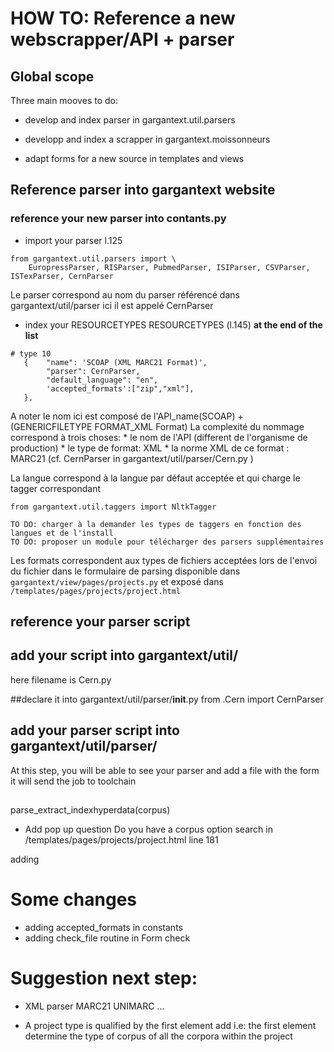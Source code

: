 # HOW TO: Reference a new webscrapper/API + parser

## Global scope
Three main mooves to do:
- develop and index parser
in gargantext.util.parsers
- developp and index a scrapper
in gargantext.moissonneurs

- adapt forms for a new source
in templates and views

## Reference parser into gargantext website
### reference your new parser into contants.py
* import your parser l.125
```
from gargantext.util.parsers import \
    EuropressParser, RISParser, PubmedParser, ISIParser, CSVParser, ISTexParser, CernParser
```
Le parser correspond au nom du parser référencé dans gargantext/util/parser
ici il est appelé CernParser


* index your RESOURCETYPES
RESOURCETYPES (l.145) **at the end of the list**
```
# type 10
   {    "name": 'SCOAP (XML MARC21 Format)',
        "parser": CernParser,
        "default_language": "en",
        'accepted_formats':["zip","xml"],
   },
```
A noter le nom ici est composé de l'API_name(SCOAP) + (GENERICFILETYPE FORMAT_XML Format)
La complexité du nommage correspond à trois choses:
    * le nom de l'API (different de l'organisme de production)
    * le type de format: XML
    * la norme XML de ce format : MARC21 (cf. CernParser in gargantext/util/parser/Cern.py )

La langue correspond à la langue par défaut acceptée et qui charge le tagger correspondant
```
from gargantext.util.taggers import NltkTagger
```
    TO DO: charger à la demander les types de taggers en fonction des langues et de l'install
    TO DO: proposer un module pour télécharger des parsers supplémentaires

Les formats correspondent aux types de fichiers acceptées lors de l'envoi du fichier dans le formulaire de
parsing disponible dans `gargantext/view/pages/projects.py` et
exposé dans `/templates/pages/projects/project.html`

## reference your parser script

## add your script into gargantext/util/
here filename is Cern.py

##declare it into gargantext/util/parser/__init__.py
from .Cern  import CernParser


## add your parser script into gargantext/util/parser/

At this step, you will be able to see your parser and add a file with the form
it will send the job to toolchain
##
parse_extract_indexhyperdata(corpus)

* Add pop up question Do you have a corpus
option search in /templates/pages/projects/project.html line 181


adding

# Some changes
* adding accepted_formats in constants
* adding check_file routine in Form check

# Suggestion next step:


* XML parser MARC21 UNIMARC ...

* A project type is qualified by the first element add i.e:
the first element determine the type of corpus of all the corpora within the project

